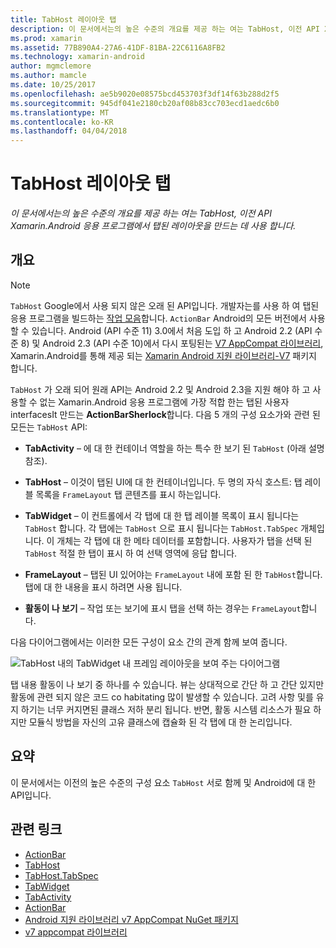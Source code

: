 ```yaml
---
title: TabHost 레이아웃 탭
description: 이 문서에서는의 높은 수준의 개요를 제공 하는 여는 TabHost, 이전 API Xamarin.Android 응용 프로그램에서 탭된 레이아웃을 만드는 데 사용 합니다.
ms.prod: xamarin
ms.assetid: 77B890A4-27A6-41DF-81BA-22C6116A8FB2
ms.technology: xamarin-android
author: mgmclemore
ms.author: mamcle
ms.date: 10/25/2017
ms.openlocfilehash: ae5b9020e08575bcd453703f3df14f63b288d2f5
ms.sourcegitcommit: 945df041e2180cb20af08b83cc703ecd1aedc6b0
ms.translationtype: MT
ms.contentlocale: ko-KR
ms.lasthandoff: 04/04/2018
---
```

# <a name="tab-layout-with-tabhost"></a>TabHost 레이아웃 탭

_이 문서에서는의 높은 수준의 개요를 제공 하는 여는 TabHost, 이전 API Xamarin.Android 응용 프로그램에서 탭된 레이아웃을 만드는 데 사용 합니다._


## <a name="overview"></a>개요

> [!NOTE]
> `TabHost` Google에서 사용 되지 않은 오래 된 API입니다. 개발자는를 사용 하 여 탭된 응용 프로그램을 빌드하는 [작업 모음](~/android/user-interface/controls/action-bar.md)합니다. `ActionBar` Android의 모든 버전에서 사용할 수 있습니다. Android (API 수준 11) 3.0에서 처음 도입 하 고 Android 2.2 (API 수준 8) 및 Android 2.3 (API 수준 10)에서 다시 포팅된는 [V7 AppCompat 라이브러리](http://developer.android.com/tools/support-library/features.html#v7-appcompat), Xamarin.Android를 통해 제공 되는 [Xamarin Android 지원 라이브러리-V7](https://www.nuget.org/packages/Xamarin.Android.Support.v7.AppCompat/) 패키지 합니다.

`TabHost` 가 오래 되어 원래 API는 Android 2.2 및 Android 2.3을 지원 해야 하 고 사용할 수 없는 Xamarin.Android 응용 프로그램에 가장 적합 한는 탭된 사용자 interfacesIt 만드는 **ActionBarSherlock**합니다.
다음 5 개의 구성 요소가와 관련 된 모든는 `TabHost` API:

-  **TabActivity** &ndash; 에 대 한 컨테이너 역할을 하는 특수 한 보기 된 `TabHost` (아래 설명 참조).

-  **TabHost** &ndash; 이것이 탭된 UI에 대 한 컨테이너입니다. 두 명의 자식 호스트: 탭 레이블 목록을 `FrameLayout` 탭 콘텐츠를 표시 하는입니다.

-  **TabWidget** &ndash; 이 컨트롤에서 각 탭에 대 한 탭 레이블 목록이 표시 됩니다는 `TabHost` 합니다. 각 탭에는 `TabHost` 으로 표시 됩니다는 `TabHost.TabSpec` 개체입니다. 이 개체는 각 탭에 대 한 메타 데이터를 포함합니다. 사용자가 탭을 선택 된 `TabHost` 적절 한 탭이 표시 하 여 선택 영역에 응답 합니다.

-  **FrameLayout** &ndash; 탭된 UI 있어야는 `FrameLayout` 내에 포함 된 한 `TabHost`합니다. 탭에 대 한 내용을 표시 하려면 사용 됩니다.

-  **활동이 나 보기** &ndash; 작업 또는 보기에 표시 탭을 선택 하는 경우는 `FrameLayout`합니다.

다음 다이어그램에서는 이러한 모든 구성이 요소 간의 관계 함께 보여 줍니다.

![TabHost 내의 TabWidget 내 프레임 레이아웃을 보여 주는 다이어그램](tab-host-images/image03.png)

탭 내용 활동이 나 보기 중 하나를 수 있습니다. 뷰는 상대적으로 간단 하 고 간단 있지만 활동에 관련 되지 않은 코드 co habitating 많이 발생할 수 있습니다. 고려 사항 및를 유지 하기는 너무 커지면된 클래스 저하 분리 됩니다. 반면, 활동 시스템 리소스가 필요 하지만 모듈식 방법을 자신의 고유 클래스에 캡슐화 된 각 탭에 대 한 논리입니다.


## <a name="summary"></a>요약

이 문서에서는 이전의 높은 수준의 구성 요소 `TabHost` 서로 함께 및 Android에 대 한 API입니다.



## <a name="related-links"></a>관련 링크

- [ActionBar](http://developer.android.com/guide/topics/ui/actionbar.html)
- [TabHost](https://developer.xamarin.com/api/type/Android.Widget.TabHost/)
- [TabHost.TabSpec](https://developer.xamarin.com/api/type/Android.Widget.TabHost+TabSpec/)
- [TabWidget](https://developer.xamarin.com/api/type/Android.Widget.TabWidget/)
- [TabActivity](https://developer.xamarin.com/api/type/Android.App.TabActivity/)
- [ActionBar](http://developer.android.com/guide/topics/ui/actionbar.html)
- [Android 지원 라이브러리 v7 AppCompat NuGet 패키지](https://www.nuget.org/packages/Xamarin.Android.Support.v7.AppCompat/)
- [v7 appcompat 라이브러리](http://developer.android.com/tools/support-library/features.html#v7-appcompat)
